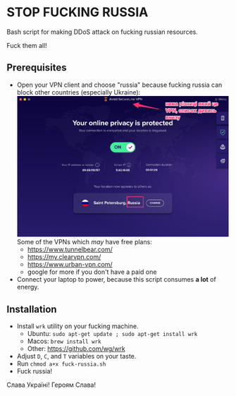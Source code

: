 # STOP FUCKING RUSSIA

Bash script for making DDoS attack on fucking russian resources.

Fuck them all!

## Prerequisites
- Open your VPN client and choose "russia" because fucking russia can block other countries (especially Ukraine):
![vpn image](images/vpn_client.jpg)
Some of the VPNs which _may_ have free plans:
	- https://www.tunnelbear.com/
	- https://my.clearvpn.com/
	- https://www.urban-vpn.com/
	- google for more if you don't have a paid one
- Connect your laptop to power, because this script consumes **a lot** of energy.

## Installation

- Install `wrk` utility on your fucking machine.
	- Ubuntu: `sudo apt-get update ; sudo apt-get install wrk`
	- Macos: `brew install wrk` 
	- Other: https://github.com/wg/wrk
- Adjust `D`, `C`, and `T` variables on your taste.
- Run `chmod a+x fuck-russia.sh`
- Fuck russia!

Слава Україні! Героям Слава!
